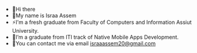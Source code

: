 - 👋Hi there 
- 🔭My name is Israa Assem
- ⚡I'm a fresh graduate from Faculty of Computers and Information Assiut University.
- 🌱I’m a graduate from ITI track of Native Mobile Apps Development.
- 💬You can contact me via email israaassem20@gmail.com


